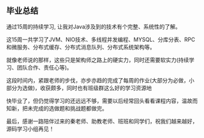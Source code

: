 ## 毕业总结
  通过15周的持续学习, 让我对Java涉及到的技术有个完整、系统性的了解。
  
  这15周一共学习了JVM、NIO技术、多线程并发编程、MYSQL、分库分表、RPC和微服务、分布式缓存、分布式消息队列、分布式系统架构等。
  
  就像老师说的那样，这些只是架构师之路上的硬实力，同时还需要软实力(持续学习、团队合作、责任心等)。
  
  这段时间内，紧跟老师的步伐，亦步亦趋的完成了每周的作业(大部分为必做，小部分为选做)，收获颇多，同时也有班级群这么好的学习资源地
  
  快毕业了，但仍觉得学习的还远远不够，需要以后经常回头看看课程内容，温故而知新，把未完成的选做题和挑战题都做完。
  
  最后，感谢一路陪伴过来的秦老师、助教老师、班班和同学们，祝我们越来越好，源码学习小组再见！